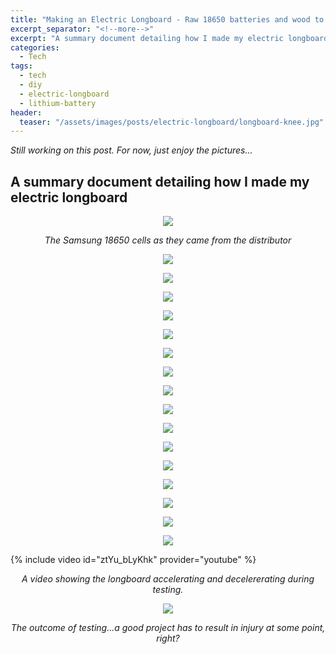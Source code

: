```yaml
---
title: "Making an Electric Longboard - Raw 18650 batteries and wood to road rash"
excerpt_separator: "<!--more-->"
excerpt: "A summary document detailing how I made my electric longboard to get experience with batteries and electronics"
categories:
  - Tech
tags:
  - tech
  - diy
  - electric-longboard
  - lithium-battery
header:
  teaser: "/assets/images/posts/electric-longboard/longboard-knee.jpg"
---
```


*Still working on this post. For now, just enjoy the pictures...*

## A summary document detailing how I made my electric longboard




<p align = "center">
<img src = "/assets/images/posts/electric-longboard/longboard-raw-batteries.jpg">
</p>
<p align = "center">
<em>
The Samsung 18650 cells as they came from the distributor
</em>
</p>

<p align = "center">
<img src = "/assets/images/posts/electric-longboard/longboard-batteries-1.jpg">
</p>
<p align = "center">
<em>
</em>
</p>

<p align = "center">
<img src = "/assets/images/posts/electric-longboard/longboard-batteries-2.jpg">
</p>
<p align = "center">
<em>
</em>
</p>

<p align = "center">
<img src = "/assets/images/posts/electric-longboard/longboard-batteries-3.jpg">
</p>
<p align = "center">
<em>
</em>
</p>

<p align = "center">
<img src = "/assets/images/posts/electric-longboard/longboard-batterypack.jpg">
</p>
<p align = "center">
<em>
</em>
</p>



<p align = "center">
<img src = "/assets/images/posts/electric-longboard/longboard-materials.jpg">
</p>
<p align = "center">
<em>
</em>
</p>

<p align = "center">
<img src = "/assets/images/posts/electric-longboard/longboard-deck-1.jpg">
</p>
<p align = "center">
<em>
</em>
</p>

<p align = "center">
<img src = "/assets/images/posts/electric-longboard/longboard-deck-2.jpg">
</p>
<p align = "center">
<em>
</em>
</p>

<p align = "center">
<img src = "/assets/images/posts/electric-longboard/longboard-deck-3.jpg">
</p>
<p align = "center">
<em>
</em>
</p>

<p align = "center">
<img src = "/assets/images/posts/electric-longboard/longboard-deck-4.jpg">
</p>
<p align = "center">
<em>
</em>
</p>



<p align = "center">
<img src = "/assets/images/posts/electric-longboard/longboard-painted.jpg">
</p>
<p align = "center">
<em>
</em>
</p>

<p align = "center">
<img src = "/assets/images/posts/electric-longboard/longboard-riding.jpg">
</p>
<p align = "center">
<em>
</em>
</p>

<p align = "center">
<img src = "/assets/images/posts/electric-longboard/longboard-penny-1.jpg">
</p>
<p align = "center">
<em>
</em>
</p>

<p align = "center">
<img src = "/assets/images/posts/electric-longboard/longboard-penny-2.jpg">
</p>
<p align = "center">
<em>
</em>
</p>


<p align = "center">
<img src = "/assets/images/posts/electric-longboard/longboard-batterypack-finished.jpg">
</p>
<p align = "center">
<em>
</em>
</p>






<p align = "center">
<img src = "/assets/images/posts/electric-longboard/longboard-kydex.jpg">
</p>
<p align = "center">
<em>
</em>
</p>

<p align = "center">
<img src = "/assets/images/posts/electric-longboard/longboard-kydex-hopes.jpg">
</p>
<p align = "center">
<em>
</em>
</p>


{% include video id="ztYu_bLyKhk" provider="youtube" %}


<p align = "center">
<em>
A video showing the longboard accelerating and decelererating during testing.
</em>
</p>

<p align = "center">
<img src = "/assets/images/posts/electric-longboard/longboard-knee.jpg">
</p>
<p align = "center">
<em>
The outcome of testing...a good project has to result in injury at some point, right?
</em>
</p>
